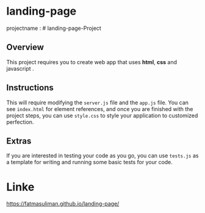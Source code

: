 # landing-page
 projectname : # landing-page-Project

## Overview
This project requires you to create  web app that uses **html**, **css** and javascript . 


## Instructions
This will require modifying the `server.js` file and the `app.js` file. You can see `index.html` for element references, and once you are finished with the project steps, 
you can use `style.css` to style your application to customized perfection.

## Extras
If you are interested in testing your code as you go, you can use `tests.js` as a template for writing and running some basic tests for your code.

# Linke

https://fatmasuliman.github.io/landing-page/
